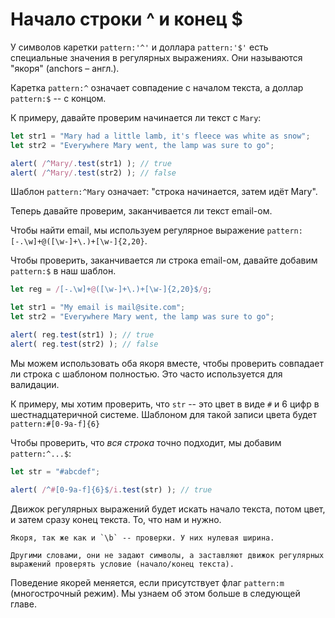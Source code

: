 # Начало строки ^ и конец $

У символов каретки `pattern:'^'` и доллара `pattern:'$'` есть специальные значения в регулярных выражениях. Они называются "якоря" (anchors – англ.).


Каретка `pattern:^` означает совпадение с началом текста, а доллар `pattern:$` -- с концом.

К примеру, давайте проверим начинается ли текст с `Mary`:

```js run
let str1 = "Mary had a little lamb, it's fleece was white as snow";
let str2 = "Everywhere Mary went, the lamp was sure to go";

alert( /^Mary/.test(str1) ); // true
alert( /^Mary/.test(str2) ); // false
```

Шаблон `pattern:^Mary` означает: "строка начинается, затем идёт Mary".

Теперь давайте проверим, заканчивается ли текст email-ом.

Чтобы найти email, мы используем регулярное выражение `pattern:[-.\w]+@([\w-]+\.)+[\w-]{2,20}`.

Чтобы проверить, заканчивается ли строка email-ом, давайте добавим `pattern:$` в наш шаблон.

```js run
let reg = /[-.\w]+@([\w-]+\.)+[\w-]{2,20}$/g;

let str1 = "My email is mail@site.com";
let str2 = "Everywhere Mary went, the lamp was sure to go";

alert( reg.test(str1) ); // true
alert( reg.test(str2) ); // false
```

Мы можем использовать оба якоря вместе, чтобы проверить совпадает ли строка с шаблоном полностью. Это часто используется для валидации.

К примеру, мы хотим проверить, что `str` -- это цвет в виде `#` и 6 цифр в шестнадцатеричной системе. Шаблоном для такой записи цвета будет `pattern:#[0-9a-f]{6}`

Чтобы проверить, что *вся строка* точно подходит, мы добавим `pattern:^...$`:


```js run
let str = "#abcdef";

alert( /^#[0-9a-f]{6}$/i.test(str) ); // true
```

Движок регулярных выражений будет искать начало текста, потом цвет, и затем сразу конец текста. То, что нам и нужно.

```smart header="У якорей нулевая длина"
Якоря, так же как и `\b` -- проверки. У них нулевая ширина.

Другими словами, они не задают символы, а заставляют движок регулярных выражений проверять условие (начало/конец текста).
```

Поведение якорей меняется, если присутствует флаг `pattern:m` (многострочный режим). Мы узнаем об этом больше в следующей главе.